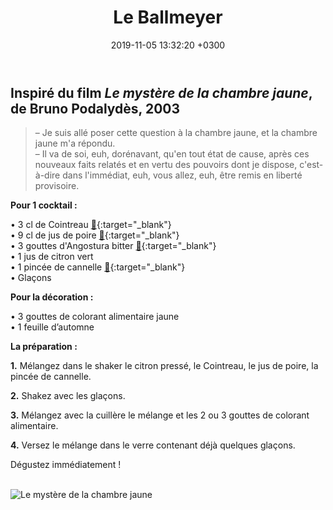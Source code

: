 ﻿---
layout: post
title: Le Ballmeyer
date: 2019-11-05 13:32:20 +0300
description: You’ll find this post in your `_posts` directory. Go ahead and edit it and re-build the site to see your changes. # Add post description (optional)
img: strangerson.png # Add image post (optional)
imgmini : strangerson-mini.png
tags: [Le mystère de la chambre jaune]
author: # Add name author (optional)
---
## Inspiré du film *Le mystère de la chambre jaune*, de Bruno Podalydès, 2003

>&ndash; Je suis allé poser cette question à la chambre jaune, et la chambre jaune m'a répondu. <br>
>&ndash; Il va de soi, euh, dorénavant, qu'en tout état de cause, après ces nouveaux faits relatés et en vertu des pouvoirs dont je dispose, c'est-à-dire dans l'immédiat, euh, vous allez, euh, être remis en liberté provisoire. <br>

**Pour 1 cocktail :**

• 3 cl de Cointreau [🛒](https://www.amazon.fr/gp/product/B002VPUPMA/ref=as_li_qf_asin_il_tl?ie=UTF8&tag=leplateau-21&creative=6746&linkCode=as2&creativeASIN=B002VPUPMA&linkId=5d711fb3f238b112cc7b715830ac2607){:target="_blank"}<br>
• 9 cl de jus de poire [🛒](https://www.amazon.fr/gp/product/B07HN48DHZ/ref=as_li_qf_asin_il_tl?ie=UTF8&tag=leplateau-21&creative=6746&linkCode=as2&creativeASIN=B07HN48DHZ&linkId=b1518dd05c814dd94748b84c5a30defc){:target="_blank"}<br>
• 3 gouttes d'Angostura bitter [🛒](https://www.amazon.fr/gp/product/B00576SHBQ/ref=as_li_qf_asin_il_tl?ie=UTF8&tag=leplateau-21&creative=6746&linkCode=as2&creativeASIN=B00576SHBQ&linkId=80542f660ed7e2b7078686caa42aa28e){:target="_blank"} <br>
• 1 jus de citron vert <br>
• 1 pincée de cannelle [🛒](https://www.amazon.fr/gp/product/B06XKJV696/ref=as_li_qf_asin_il_tl?ie=UTF8&tag=leplateau-21&creative=6746&linkCode=as2&creativeASIN=B06XKJV696&linkId=bc090be85121cabf9220fba3cd34b817){:target="_blank"} <br>
• Glaçons <br>

**Pour la décoration :**

• 3 gouttes de colorant alimentaire jaune <br>
• 1 feuille d’automne <br>

**La préparation :**

**1.** Mélangez dans le shaker le citron pressé, le Cointreau, le jus de poire, la pincée de cannelle.

**2.** Shakez avec les glaçons.

**3.** Mélangez avec la cuillère le mélange et les 2 ou 3 gouttes de colorant alimentaire.

**4.** Versez le mélange dans le verre contenant déjà quelques glaçons.

Dégustez immédiatement ! <br><br>

![Le mystère de la chambre jaune]({{site.baseurl}}/assets/img/chambre-jaune.gif)
